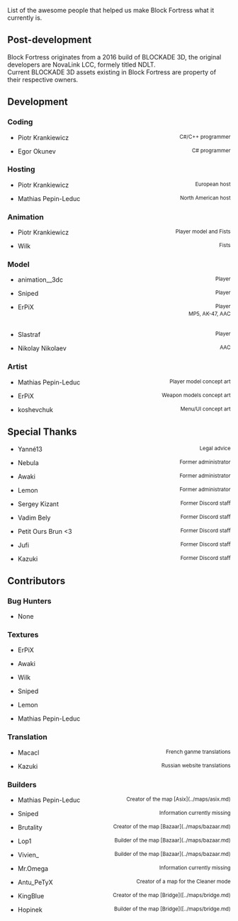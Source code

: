 List of the awesome people that helped us make Block Fortress what it currently is. 

## Post-development
Block Fortress originates from a 2016 build of BLOCKADE 3D, the original developers are NovaLink LCC, formely titled NDLT.<br>
Current BLOCKADE 3D assets existing in Block Fortress are property of their respective owners.

## Development
### Coding
- <p style="text-align:left;">Piotr Krankiewicz<span style="float:right;"><small>C#/C++ programmer</small></span></p>
- <p style="text-align:left;">Egor Okunev<span style="float:right;"><small>C# programmer</small></span></p>
### Hosting
- <p style="text-align:left;">Piotr Krankiewicz<span style="float:right;"><small>European host</small></span></p>
- <p style="text-align:left;">Mathias Pepin-Leduc<span style="float:right;"><small>North American host</small></span></p>
### Animation
- <p style="text-align:left;">Piotr Krankiewicz<span style="float:right;"><small>Player model and Fists</small></span></p>
- <p style="text-align:left;">Wilk<span style="float:right;"><small>Fists</small></span></p>
### Model
- <p style="text-align:left;">animation__3dc<span style="float:right;"><small>Player</small></span></p>
- <p style="text-align:left;">Sniped<span style="float:right;"><small>Player</small></span></p>
- <p style="text-align:left;">ErPiX<span style="float:right;"><small>Player</small></span></span><br><span style="float:right;"><small>MP5, AK-47, AAC</small></span></p></p><br>
- <p style="text-align:left;">Slastraf <span style="float:right;"><small>Player</small></span></p>
- <p style="text-align:left;">Nikolay Nikolaev<span style="float:right;"><small>AAC</small></span></p>

### Artist
- <p style="text-align:left;">Mathias Pepin-Leduc<span style="float:right;"><small>Player model concept art</small></span></p>
- <p style="text-align:left;">ErPiX<span style="float:right;"><small>Weapon models concept art</small></span></p>
- <p style="text-align:left;">koshevchuk<span style="float:right;"><small>Menu/UI concept art</small></span></p>

## Special Thanks
- <p style="text-align:left;">Yanné13<span style="float:right;"><small>Legal advice</small></span></p>
- <p style="text-align:left;">Nebula<span style="float:right;"><small>Former administrator</small></span></p>
- <p style="text-align:left;">Awaki<span style="float:right;"><small>Former administrator</small></span></p>
- <p style="text-align:left;">Lemon<span style="float:right;"><small>Former administrator</small></span></p>
- <p style="text-align:left;">Sergey Kizant<span style="float:right;"><small>Former Discord staff</small></span></p>
- <p style="text-align:left;">Vadim Bely<span style="float:right;"><small>Former Discord staff</small></span></p>
- <p style="text-align:left;">Petit Ours Brun <3 <span style="float:right;"><small>Former Discord staff</small></span></p>
- <p style="text-align:left;">Jufi<span style="float:right;"><small>Former Discord staff</small></span></p>
- <p style="text-align:left;">Kazuki<span style="float:right;"><small>Former Discord staff</small></span></p>

## Contributors
### Bug Hunters
- <p style="text-align:left;">None</p>
### Textures
- <p style="text-align:left;">ErPiX</p>
- <p style="text-align:left;">Awaki</p>
- <p style="text-align:left;">Wilk</p>
- <p style="text-align:left;">Sniped</p>
- <p style="text-align:left;">Lemon</p>
- <p style="text-align:left;">Mathias Pepin-Leduc</p>
### Translation
- <p style="text-align:left;">Macacl<span style="float:right;"><small>French ganme translations</small></span></p>
- <p style="text-align:left;">Kazuki<span style="float:right;"><small>Russian website translations</small></span></p>
### Builders
- <p style="text-align:left;">Mathias Pepin-Leduc<span style="float:right;"><small>Creator of the map [Asix](../maps/asix.md)</small></span></p>
- <p style="text-align:left;">Sniped<span style="float:right;"><small>Information currently missing</small></span></p>
- <p style="text-align:left;">Brutality<span style="float:right;"><small>Creator of the map [Bazaar](../maps/bazaar.md)</small></span></p>
- <p style="text-align:left;">Lop1<span style="float:right;"><small>Builder of the map [Bazaar](../maps/bazaar.md)</small></span></p>
- <p style="text-align:left;">Vivien_<span style="float:right;"><small>Builder of the map [Bazaar](../maps/bazaar.md)</small></span></p>
- <p style="text-align:left;">Mr.Omega<span style="float:right;"><small>Information currently missing</small></span></p>
- <p style="text-align:left;">Antu_PeTyX<span style="float:right;"><small>Creator of a map for the Cleaner mode</small></span></p>
- <p style="text-align:left;">KingBlue<span style="float:right;"><small>Creator of the map [Bridge]([../maps/bridge.md)</small></span></p>
- <p style="text-align:left;">Hopinek<span style="float:right;"><small>Builder of the map [Bridge]([../maps/bridge.md)</small></span></p>
